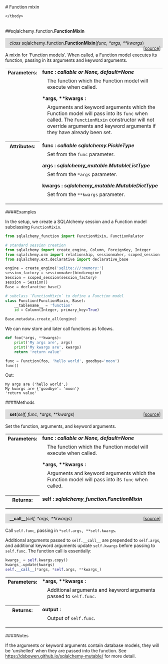 <script src="https://cdn.mathjax.org/mathjax/latest/MathJax.js?config=TeX-AMS-MML_HTMLorMML" type="text/javascript"></script>

<link rel="stylesheet" href="https://assets.readthedocs.org/static/css/readthedocs-doc-embed.css" type="text/css" />

<style>
    a.src-href {
        float: right;
    }
    p.attr {
        margin-top: 0.5em;
        margin-left: 1em;
    }
    p.func-header {
        background-color: gainsboro;
        border-radius: 0.1em;
        padding: 0.5em;
        padding-left: 1em;
    }
    table.field-table {
        border-radius: 0.1em
    }
</style># Function mixin

<table class="docutils field-list field-table" frame="void" rules="none">
    <col class="field-name" />
    <col class="field-body" />
    <tbody valign="top">
        
    </tbody>
</table>



##sqlalchemy_function.**FunctionMixin**

<p class="func-header">
    <i>class</i> sqlalchemy_function.<b>FunctionMixin</b>(<i>func, *args, **kwargs</i>) <a class="src-href" target="_blank" href="https://github.com/dsbowen/sqlalchemy-function/sqlalchemy_function/function_mixin.py#L8">[source]</a>
</p>

A mixin for 'Function models'. When called, a Function model executes its
function, passing in its arguments and keyword arguments.

<table class="docutils field-list field-table" frame="void" rules="none">
    <col class="field-name" />
    <col class="field-body" />
    <tbody valign="top">
        <tr class="field">
    <th class="field-name"><b>Parameters:</b></td>
    <td class="field-body" width="100%"><b>func : <i>callable or None, default=None</i></b>
<p class="attr">
    The function which the Function model will execute when called.
</p>
<b>*args, **kwargs : <i></i></b>
<p class="attr">
    Arguments and keyword arguments which the Function model will pass into its <code>func</code> when called. The <code>FunctionMixin</code> constructor will not override arguments and keyword arguments if they have already been set.
</p></td>
</tr>
<tr class="field">
    <th class="field-name"><b>Attributes:</b></td>
    <td class="field-body" width="100%"><b>func : <i>callable sqlalchemy.PickleType</i></b>
<p class="attr">
    Set from the <code>func</code> parameter.
</p>
<b>args : <i>sqlalchemy_mutable.MutableListType</i></b>
<p class="attr">
    Set from the <code>*args</code> parameter.
</p>
<b>kwargs : <i>sqlalchemy_mutable.MutableDictType</i></b>
<p class="attr">
    Set from the <code>**kwargs</code> parameter.
</p></td>
</tr>
    </tbody>
</table>

####Examples

In the setup, we create a SQLAlchemy session and a Function model
subclassing `FunctionMixin`.

```python
from sqlalchemy_function import FunctionMixin, FunctionRelator

# standard session creation
from sqlalchemy import create_engine, Column, ForeignKey, Integer
from sqlalchemy.orm import relationship, sessionmaker, scoped_session
from sqlalchemy.ext.declarative import declarative_base

engine = create_engine('sqlite:///:memory:')
session_factory = sessionmaker(bind=engine)
Session = scoped_session(session_factory)
session = Session()
Base = declarative_base()

# subclass `FunctionMixin` to define a Function model
class Function(FunctionMixin, Base):
    __tablename__ = 'function'
    id = Column(Integer, primary_key=True)

Base.metadata.create_all(engine)
```

We can now store and later call functions as follows.

```python
def foo(*args, **kwargs):
    print('My args are', args)
    print('My kwargs are', kwargs)
    return 'return value'

func = Function(foo, 'hello world', goodbye='moon')
func()
```

Out:

```
My args are ('hello world',)
My kwargs are {'goodbye': 'moon'}
'return value'
```

####Methods



<p class="func-header">
    <i></i> <b>set</b>(<i>self, func, *args, **kwargs</i>) <a class="src-href" target="_blank" href="https://github.com/dsbowen/sqlalchemy-function/sqlalchemy_function/function_mixin.py#L93">[source]</a>
</p>

Set the function, arguments, and keyword arguments.

<table class="docutils field-list field-table" frame="void" rules="none">
    <col class="field-name" />
    <col class="field-body" />
    <tbody valign="top">
        <tr class="field">
    <th class="field-name"><b>Parameters:</b></td>
    <td class="field-body" width="100%"><b>func : <i>callable or None, default=None</i></b>
<p class="attr">
    The function which the Function model will execute when called.
</p>
<b>*args, **kwargs : <i></i></b>
<p class="attr">
    Arguments and keyword arguments which the Function model will pass into its <code>func</code> when called.
</p></td>
</tr>
<tr class="field">
    <th class="field-name"><b>Returns:</b></td>
    <td class="field-body" width="100%"><b>self : <i>sqlalchemy_function.FunctionMixin</i></b>
<p class="attr">
    
</p></td>
</tr>
    </tbody>
</table>





<p class="func-header">
    <i></i> <b>__call__</b>(<i>self, *args, **kwargs</i>) <a class="src-href" target="_blank" href="https://github.com/dsbowen/sqlalchemy-function/sqlalchemy_function/function_mixin.py#L113">[source]</a>
</p>

Call `self.func`, passing in `*self.args, **self.kwargs`.

Additional arguments passed to `self.__call__` are prepended to
`self.args`, and additional keyword arguments update `self.kwargs`
before passing to `self.func`. The function call is essentially:

```python
kwargs_ = self.kwargs.copy()
kwargs_.update(kwargs)
self.__call__(*args, *self.args, **kwargs_)
```

<table class="docutils field-list field-table" frame="void" rules="none">
    <col class="field-name" />
    <col class="field-body" />
    <tbody valign="top">
        <tr class="field">
    <th class="field-name"><b>Parameters:</b></td>
    <td class="field-body" width="100%"><b>*args, **kwargs : <i></i></b>
<p class="attr">
    Additional arguments and keyword arguments passed to <code>self.func</code>.
</p></td>
</tr>
<tr class="field">
    <th class="field-name"><b>Returns:</b></td>
    <td class="field-body" width="100%"><b>output : <i></i></b>
<p class="attr">
    Output of <code>self.func</code>.
</p></td>
</tr>
    </tbody>
</table>

####Notes

If the arguments or keyword arguments contain database models, they
will be 'unshelled' when they are passed into the function. See
<https://dsbowen.github.io/sqlalchemy-mutable/> for more detail.